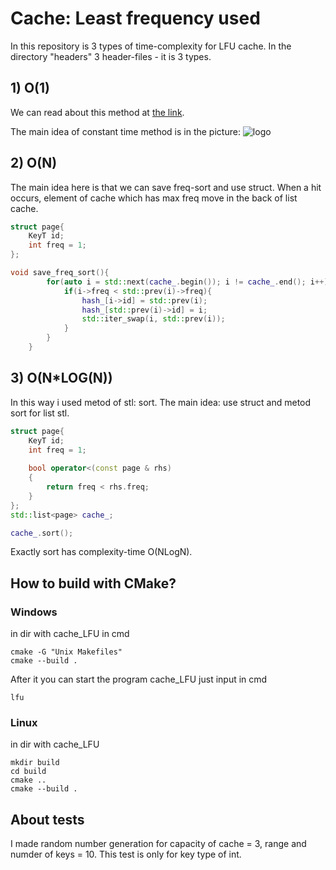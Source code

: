 # Cache: Least frequency used
In this repository is 3 types of time-complexity for LFU cache. In the directory "headers" 3 header-files - it is 3 types.

## 1) O(1) 
We can read about this method at [the link](https://arpitbhayani.me/blogs/lfu).

The main idea of constant time method is in the picture:
![logo](https://user-images.githubusercontent.com/4745789/90469593-e08c5c00-e136-11ea-995b-e4590981dd89.png)

## 2) O(N)

The main idea here is that we can save freq-sort and use struct.
When a hit occurs, element of cache which has max freq move in the back of list cache.
```C++
struct page{
    KeyT id;
    int freq = 1;
};    
```
```C++
void save_freq_sort(){
        for(auto i = std::next(cache_.begin()); i != cache_.end(); i++){
            if(i->freq < std::prev(i)->freq){
                hash_[i->id] = std::prev(i);
                hash_[std::prev(i)->id] = i;
                std::iter_swap(i, std::prev(i));
            }       
        }
    }
```

## 3) O(N*LOG(N))

In this way i used metod of stl: sort.
The main idea: use struct and metod sort for list stl.

```C++
struct page{
    KeyT id;
    int freq = 1;
    
    bool operator<(const page & rhs)
    {
        return freq < rhs.freq;
    }
}; 
std::list<page> cache_;   
```
```C++
cache_.sort();
```
Exactly sort has complexity-time O(NLogN).

## How to build with CMake?

### Windows
in dir with cache_LFU
in cmd 
```
cmake -G "Unix Makefiles"
cmake --build .
```
After it you can start the program cache_LFU
just input in cmd
```
lfu
```
### Linux
in dir with cache_LFU
```
mkdir build
cd build
cmake ..
cmake --build .

```
## About tests
I made random number generation for capacity of cache = 3, range and numder of keys = 10.
This test is only for key type of int.
